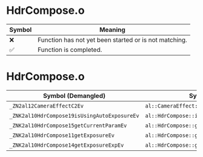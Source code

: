 # HdrCompose.o
| Symbol | Meaning 
| ------------- | ------------- 
| :x: | Function has not yet been started or is not matching. 
| :white_check_mark: | Function is completed. 


# HdrCompose.o
| Symbol (Demangled) | Symbol (Mangled) | Decompiled? |
| ------------- |  ------------- | ------------- |
| `_ZN2al12CameraEffectC2Ev` | `al::CameraEffect::CameraEffect(void)` | :white_check_mark: |
| `_ZNK2al10HdrCompose19isUsingAutoExposureEv` | `al::HdrCompose::isUsingAutoExposure(void)const` | :white_check_mark: |
| `_ZNK2al10HdrCompose15getCurrentParamEv` | `al::HdrCompose::getCurrentParam(void)const` | :white_check_mark: |
| `_ZNK2al10HdrCompose11getExposureEv` | `al::HdrCompose::getExposure(void)const` | :white_check_mark: |
| `_ZNK2al10HdrCompose14getExposureExpEv` | `al::HdrCompose::getExposureExp(void)const` | :white_check_mark: |
